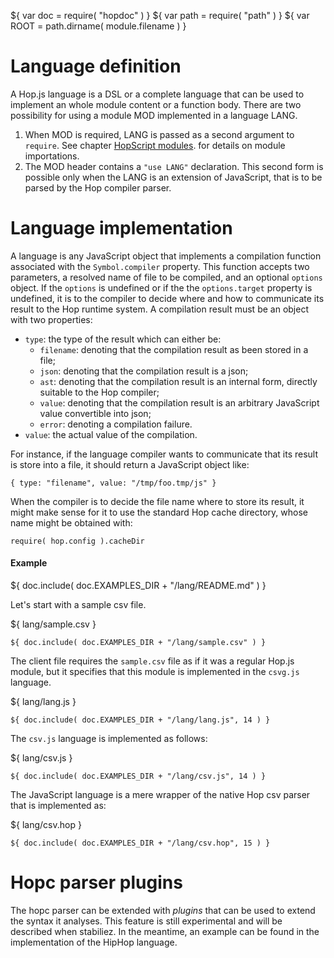 ${ var doc = require( "hopdoc" ) }
${ var path = require( "path" ) }
${ var ROOT = path.dirname( module.filename ) }

Language definition
===================

A Hop.js language is a DSL or a complete language that can be used to
implement an whole module content or a function body. There are two
possibility for using a module MOD implemented in a language LANG.

  1. When MOD is required, LANG is passed as a second argument to
 `require`. See chapter [HopScript modules](01-module.html). for details
 on module importations.
  2. The MOD header contains a `"use LANG"` declaration.
 This second form is possible only when the LANG is an extension of JavaScript,
 that is to be parsed by the Hop compiler parser.


Language implementation
=======================

A language is any JavaScript object that implements a compilation
function associated with the `Symbol.compiler` property. This function
accepts two parameters, a resolved name of file to be compiled, and an
optional `options` object. If the `options` is undefined or if the the
`options.target` property is undefined, it is to the compiler to
decide where and how to communicate its result to the Hop runtime
system. A compilation result must be an object with two properties:

  * `type`: the type of the result which can either be:
    * `filename`: denoting that the compilation result as been stored in
 a file;
    * `json`: denoting that the compilation result is a json;
    * `ast`: denoting that the compilation result is an internal form, directly
 suitable to the Hop compiler;
    * `value`: denoting that the compilation result is an arbitrary
 JavaScript value convertible into json;
    * `error`: denoting a compilation failure.
  * `value`: the actual value of the compilation.

For instance, if the language compiler wants to communicate that its
result is store into a file, it should return a JavaScript object like:

```
{ type: "filename", value: "/tmp/foo.tmp/js" }
```


When the compiler is to decide the file name where to store its result,
it might make sense for it to use the standard Hop cache directory, whose
name might be obtained with:

```
require( hop.config ).cacheDir
```


#### Example ####

${ doc.include( doc.EXAMPLES_DIR + "/lang/README.md" ) }

Let's start with a sample csv file.

${ <span class="label label-info">lang/sample.csv</span> }
```
${ doc.include( doc.EXAMPLES_DIR + "/lang/sample.csv" ) }
```

The client file requires the `sample.csv` file as if it was a regular
Hop.js module, but it specifies that this module is implemented in the
`csvg.js` language.

${ <span class="label label-info">lang/lang.js</span> }
```hopscript
${ doc.include( doc.EXAMPLES_DIR + "/lang/lang.js", 14 ) }
```

The `csv.js` language is implemented as follows:

${ <span class="label label-info">lang/csv.js</span> }
```hopscript
${ doc.include( doc.EXAMPLES_DIR + "/lang/csv.js", 14 ) }
```

The JavaScript language is a mere wrapper of the native Hop csv parser
that is implemented as:

${ <span class="label label-info">lang/csv.hop</span> }
```hop
${ doc.include( doc.EXAMPLES_DIR + "/lang/csv.hop", 15 ) }
```


Hopc parser plugins
===================

The hopc parser can be extended with _plugins_ that can be used to extend
the syntax it analyses. This feature is still experimental and will be
described when stabiliez. In the meantime, an example can be found in
the implementation of the HipHop language.
